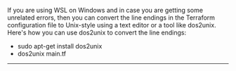 If you are using WSL on Windows and in case you are getting some unrelated errors, then you can convert the line endings in the Terraform configuration file to Unix-style using a text editor or a tool like dos2unix. Here's how you can use dos2unix to convert the line endings:

- sudo apt-get install dos2unix
- dos2unix main.tf
--------------------------------------

